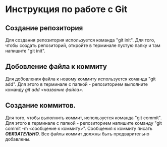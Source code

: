 # Инструкция по работе с Git

## Создание репозитория
Для создания репозитория используется команда "git init". Для того, чтобы создать репозиторий, откройте в терминале пустую папку и там напишите "git init".

## Добовление файла к коммиту
Для добовления файла к новому коммиту используется команда "git add". Для этого в терминале с папкой - репозиторием выполните команду *git add <название файла>*.










## Создание коммитов. 
Для того, чтобы выполнить коммит, используется команда "git commit". Для этого в терминале с папкой - репозиторием напишите команду "git commit -m <сообщение к коммиту>". Сообщения к коммиту писать ***ОБЯЗАТЕЛЬНО***. Все файлы коммит должны быть предварительно добавлены.
